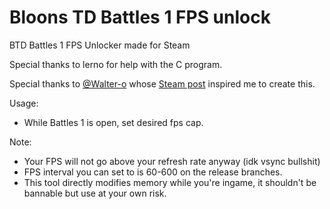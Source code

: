 # Bloons TD Battles 1 FPS unlock

BTD Battles 1 FPS Unlocker made for Steam 

Special thanks to lerno for help with the C program.

Special thanks to [@Walter-o](https://github.com/Walter-o/) whose [Steam post](https://steamcommunity.com/sharedfiles/filedetails/?id=2582279385) inspired me to create this.

Usage:
- While Battles 1 is open, set desired fps cap.


Note:
- Your FPS will not go above your refresh rate anyway (idk vsync bullshit)
- FPS interval you can set to is 60-600 on the release branches.
- This tool directly modifies memory while you're ingame, it shouldn't be bannable but use at your own risk.
